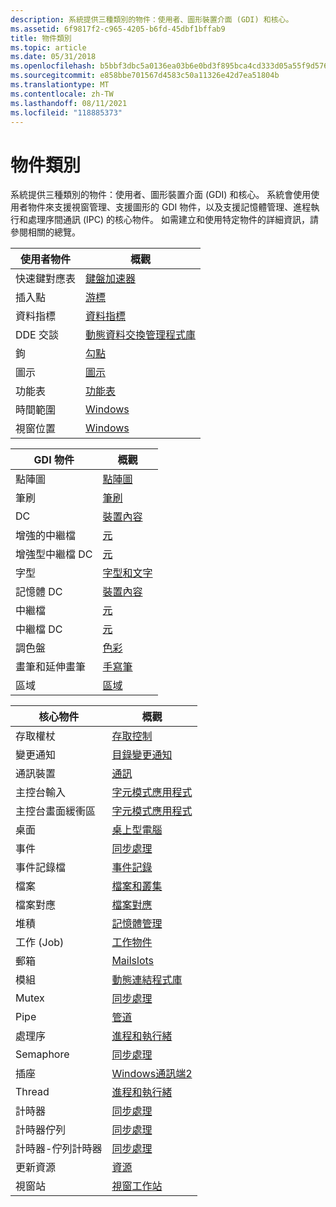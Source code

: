 ```yaml
---
description: 系統提供三種類別的物件：使用者、圖形裝置介面 (GDI) 和核心。
ms.assetid: 6f9817f2-c965-4205-b6fd-45dbf1bffab9
title: 物件類別
ms.topic: article
ms.date: 05/31/2018
ms.openlocfilehash: b5bbf3dbc5a0136ea03b6e0bd3f895bca4cd333d05a55f9d576aad0c7e36364c
ms.sourcegitcommit: e858bbe701567d4583c50a11326e42d7ea51804b
ms.translationtype: MT
ms.contentlocale: zh-TW
ms.lasthandoff: 08/11/2021
ms.locfileid: "118885373"
---
```

# <a name="object-categories"></a>物件類別

系統提供三種類別的物件：使用者、圖形裝置介面 (GDI) 和核心。 系統會使用使用者物件來支援視窗管理、支援圖形的 GDI 物件，以及支援記憶體管理、進程執行和處理序間通訊 (IPC) 的核心物件。 如需建立和使用特定物件的詳細資訊，請參閱相關的總覽。



| 使用者物件       | 概觀                                                                                        |
|-------------------|-------------------------------------------------------------------------------------------------|
| 快速鍵對應表 | [鍵盤加速器](../menurc/keyboard-accelerators.md)                                       |
| 插入點             | [游標](../menurc/carets.md)                                                                     |
| 資料指標            | [資料指標](../menurc/cursors.md)                                                                   |
| DDE 交談  | [動態資料交換管理程式庫](../dataxchg/dynamic-data-exchange-management-library.md) |
| 鉤              | [勾點](../winmsg/hooks.md)                                                                       |
| 圖示              | [圖示](../menurc/icons.md)                                                                       |
| 功能表              | [功能表](../menurc/menus.md)                                                                       |
| 時間範圍            | [Windows](../winmsg/windows.md)                                                                   |
| 視窗位置   | [Windows](../winmsg/windows.md)                                                                   |



 



| GDI 物件           | 概觀                               |
|----------------------|----------------------------------------|
| 點陣圖               | [點陣圖](/windows/desktop/gdi/bitmaps)                 |
| 筆刷                | [筆刷](/windows/desktop/gdi/brushes)                 |
| DC                   | [裝置內容](/windows/desktop/gdi/device-contexts) |
| 增強的中繼檔    | [元](/windows/desktop/gdi/metafiles)             |
| 增強型中繼檔 DC | [元](/windows/desktop/gdi/metafiles)             |
| 字型                 | [字型和文字](/windows/desktop/gdi/fonts-and-text)   |
| 記憶體 DC            | [裝置內容](/windows/desktop/gdi/device-contexts) |
|  中繼檔             | [元](/windows/desktop/gdi/metafiles)             |
| 中繼檔 DC          | [元](/windows/desktop/gdi/metafiles)             |
| 調色盤              | [色彩](/windows/desktop/gdi/colors)                   |
| 畫筆和延伸畫筆 | [手寫筆](/windows/desktop/gdi/pens)                       |
| 區域               | [區域](/windows/desktop/gdi/regions)                 |



 



| 核心物件         | 概觀                                                                        |
|-----------------------|---------------------------------------------------------------------------------|
| 存取權杖          | [存取控制](/windows/desktop/SecAuthZ/access-control)                                       |
| 變更通知   | [目錄變更通知](/windows/desktop/FileIO/obtaining-directory-change-notifications) |
| 通訊裝置 | [通訊](/windows/desktop/DevIO/communications-resources)                                 |
| 主控台輸入         | [字元模式應用程式](/windows/console/character-mode-applications)                 |
| 主控台畫面緩衝區 | [字元模式應用程式](/windows/console/character-mode-applications)                 |
| 桌面               | [桌上型電腦](/windows/desktop/winstation/desktops)                                                       |
| 事件                 | [同步處理](/windows/desktop/Sync/synchronization)                                         |
| 事件記錄檔             | [事件記錄](/windows/desktop/EventLog/event-logging)                                             |
| 檔案                  | [檔案和叢集](/windows/desktop/FileIO/files-and-clusters)                                   |
| 檔案對應          | [檔案對應](/windows/desktop/Memory/file-mapping)                                               |
| 堆積                  | [記憶體管理](/windows/desktop/Memory/memory-management)                                     |
| 工作 (Job)                   | [工作物件](/windows/desktop/ProcThread/job-objects)                                                 |
| 郵箱              | [Mailslots](/windows/desktop/ipc/mailslots)                                                     |
| 模組                | [動態連結程式庫](/windows/desktop/Dlls/dynamic-link-libraries)                           |
| Mutex                 | [同步處理](/windows/desktop/Sync/synchronization)                                         |
| Pipe                  | [管道](/windows/desktop/ipc/pipes)                                                             |
| 處理序               | [進程和執行緒](/windows/desktop/ProcThread/processes-and-threads)                             |
| Semaphore             | [同步處理](/windows/desktop/Sync/synchronization)                                         |
| 插座                | [Windows通訊端2](/windows/desktop/WinSock/windows-sockets-start-page-2)                       |
| Thread                | [進程和執行緒](/windows/desktop/ProcThread/processes-and-threads)                             |
| 計時器                 | [同步處理](/windows/desktop/Sync/synchronization)                                         |
| 計時器佇列           | [同步處理](/windows/desktop/Sync/synchronization)                                         |
| 計時器-佇列計時器     | [同步處理](/windows/desktop/Sync/synchronization)                                         |
| 更新資源       | [資源](../menurc/resources.md)                                               |
| 視窗站        | [視窗工作站](/windows/desktop/winstation/window-stations)                                         |



 

 

 
